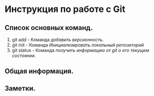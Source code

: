 # Инструкция по работе с Git
## Список основных команд.
1. git add - Команда *добавить версионность*.
2. git init - Команда _Инициализировать локальный репозиторий_
3. git status - Команда *получить информацию от git о его текущем состоянии*.
## Общая информация.
## Заметки.

